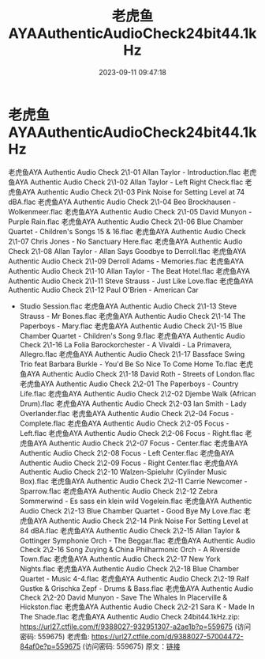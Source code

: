 ﻿---
title: 老虎鱼AYAAuthenticAudioCheck24bit44.1kHz
date: 2023-09-11 09:47:18
categories: 外语音乐
tags: 外语音乐
---
# 老虎鱼AYAAuthenticAudioCheck24bit44.1kHz

老虎鱼AYA Authentic Audio Check 2\1-01 Allan
Taylor - Introduction.flac
老虎鱼AYA Authentic Audio Check 2\1-02 Allan Taylor - Left Right
Check.flac
老虎鱼AYA Authentic Audio Check 2\1-03 Pink Noise for Setting Level
at 74 dBA.flac
老虎鱼AYA Authentic Audio Check 2\1-04 Beo Brockhausen -
Wolkenmeer.flac
老虎鱼AYA Authentic Audio Check 2\1-05 David Munyon - Purple
Rain.flac
老虎鱼AYA Authentic Audio Check 2\1-06 Blue Chamber Quartet -
Children's Songs 15 & 16.flac
老虎鱼AYA Authentic Audio Check 2\1-07 Chris Jones - No Sanctuary
Here.flac
老虎鱼AYA Authentic Audio Check 2\1-08 Allan Taylor - Allan Says
Goodbye to Derroll.flac
老虎鱼AYA Authentic Audio Check 2\1-09 Derroll Adams -
Memories.flac
老虎鱼AYA Authentic Audio Check 2\1-10 Allan Taylor - The Beat
Hotel.flac
老虎鱼AYA Authentic Audio Check 2\1-11 Steve Strauss - Just Like
Love.flac
老虎鱼AYA Authentic Audio Check 2\1-12 Paul O'Brien - American Car
- Studio Session.flac
老虎鱼AYA Authentic Audio Check 2\1-13 Steve Strauss - Mr
Bones.flac
老虎鱼AYA Authentic Audio Check 2\1-14 The Paperboys -
Mary.flac
老虎鱼AYA Authentic Audio Check 2\1-15 Blue Chamber Quartet -
Children's Song 9.flac
老虎鱼AYA Authentic Audio Check 2\1-16 La Folia Barockorchester - A
Vivaldi - La Primavera, Allegro.flac
老虎鱼AYA Authentic Audio Check 2\1-17 Bassface Swing Trio feat
Barbara Burkle - You'd Be So Nice To Come Home To.flac
老虎鱼AYA Authentic Audio Check 2\1-18 David Roth - Streets of
London.flac
老虎鱼AYA Authentic Audio Check 2\2-01 The Paperboys - Country
Life.flac
老虎鱼AYA Authentic Audio Check 2\2-02 Djembe Walk (African
Drum).flac
老虎鱼AYA Authentic Audio Check 2\2-03 Ian Smith - Lady
Overlander.flac
老虎鱼AYA Authentic Audio Check 2\2-04 Focus - Complete.flac
老虎鱼AYA Authentic Audio Check 2\2-05 Focus - Left.flac
老虎鱼AYA Authentic Audio Check 2\2-06 Focus - Right.flac
老虎鱼AYA Authentic Audio Check 2\2-07 Focus - Center.flac
老虎鱼AYA Authentic Audio Check 2\2-08 Focus - Left Center.flac
老虎鱼AYA Authentic Audio Check 2\2-09 Focus - Right
Center.flac
老虎鱼AYA Authentic Audio Check 2\2-10 Walzen-Spieluhr (Cylinder
Music Box).flac
老虎鱼AYA Authentic Audio Check 2\2-11 Carrie Newcomer -
Sparrow.flac
老虎鱼AYA Authentic Audio Check 2\2-12 Zebra Sommerwind - Es sass
ein klein wild Vogelein.flac
老虎鱼AYA Authentic Audio Check 2\2-13 Blue Chamber Quartet - Good
Bye My Love.flac
老虎鱼AYA Authentic Audio Check 2\2-14 Pink Noise For Setting Level
at 84 dBA.flac
老虎鱼AYA Authentic Audio Check 2\2-15 Allan Taylor & Gottinger
Symphonie Orch - The Beggar.flac
老虎鱼AYA Authentic Audio Check 2\2-16 Song Zuying & China
Philharmonic Orch - A Riverside Town.flac
老虎鱼AYA Authentic Audio Check 2\2-17 New York Nights.flac
老虎鱼AYA Authentic Audio Check 2\2-18 Blue Chamber Quartet - Music
4-4.flac
老虎鱼AYA Authentic Audio Check 2\2-19 Ralf Gustke & Grischka
Zepf - Drums & Bass.flac
老虎鱼AYA Authentic Audio Check 2\2-20 David Munyon - Save The
Whales In Placerville & Hickston.flac
老虎鱼AYA Authentic Audio Check 2\2-21 Sara K - Made In The
Shade.flac
老虎鱼AYA Authentic Audio Check 24bit44.1kHz.zip: https://url27.ctfile.com/f/9388027-932951307-a2ae1b?p=559675
(访问密码: 559675)
老虎鱼: https://url27.ctfile.com/d/9388027-57004472-84af0e?p=559675
(访问密码: 559675)
原文：[链接](https://blog.sina.com.cn/s/blog_1647c7e76010313el.html)